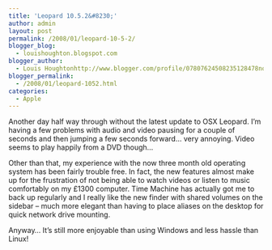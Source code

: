 ```yaml
---
title: 'Leopard 10.5.2&#8230;'
author: admin
layout: post
permalink: /2008/01/leopard-10-5-2/
blogger_blog:
  - louishoughton.blogspot.com
blogger_author:
  - Louis Houghtonhttp://www.blogger.com/profile/07807624508235128478noreply@blogger.com
blogger_permalink:
  - /2008/01/leopard-1052.html
categories:
  - Apple
---
```

Another day half way through without the latest update to OSX Leopard. I&#8217;m having a few problems with audio and video pausing for a couple of seconds and then jumping a few seconds forward&#8230; very annoying. Video seems to play happily from a DVD though&#8230;

Other than that, my experience with the now three month old operating system has been fairly trouble free. In fact, the new features almost make up for the frustration of not being able to watch videos or listen to music comfortably on my £1300 computer. Time Machine has actually got me to back up regularly and I really like the new finder with shared volumes on the sidebar &#8211; much more elegant than having to place aliases on the desktop for quick network drive mounting.

Anyway&#8230; It&#8217;s still more enjoyable than using Windows and less hassle than Linux!
